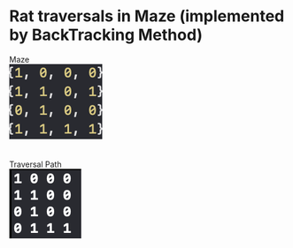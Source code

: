 # Rat traversals in Maze (implemented by BackTracking Method)
Maze</br>
<img src="https://github.com/zxspring21/dataStructure/blob/master/AlgoDataStructurePrac/RatInMaze/RatInMaze/1.png"></br></br></br>
Traversal Path</br>
<img src="https://github.com/zxspring21/dataStructure/blob/master/AlgoDataStructurePrac/RatInMaze/RatInMaze/0.png"></br>
